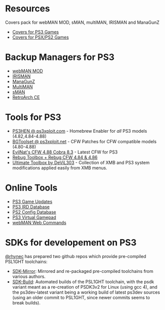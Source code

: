 # Resources
Covers pack for webMAN MOD, sMAN, multiMAN, IRISMAN and ManaGunZ

* [Covers for PS3 Games](https://github.com/aldostools/Resources/releases/download/1.0/EP0001-BLES80608_00-COVERS0000000000.pkg)
* [Covers for PSX/PS2 Games](https://github.com/aldostools/Resources/releases/download/1.0/EP0001-BLES80608_00-COVERS00000RETRO.pkg)

# Backup Managers for PS3
* [webMAN MOD](https://github.com/aldostools/webMAN-MOD/releases)
* [IRISMAN](https://github.com/aldostools/IRISMAN/releases)
* [ManaGunZ](https://github.com/Zarh/ManaGunZ/releases)
* [MultiMAN](https://store.brewology.com/ahomebrew.php?brewid=24)
* [sMAN](https://store.brewology.com/ahomebrew.php?brewid=309)
* [RetroArch CE](https://store.brewology.com/ahomebrew.php?brewid=152) 

# Tools for PS3
* [PS3HEN @ ps3xploit.com](https://ps3xploit.com) - Homebrew Enabler for *all* PS3 models (4.82,4.84-4.88)
* [BGToolset @ ps3xploit.net](https://ps3xploit.net/bgtoolset/) - CFW Patches for CFW compatible models (4.80-4.88)
* [EvilNat's CFW 4.88 Cobra 8.3](https://www.brewology.com/?p=4627) - Latest CFW for PS3
* [Rebug Toolbox + Rebug CFW 4.84 & 4.86](https://store.brewology.com/ahomebrew.php?brewid=308)
* [Ultimate Toolbox by DeViL303](https://store.brewology.com/ahomebrew.php?brewid=326) - Collection of XMB and PS3 system modifications applied easily from XMB menus.

# Online Tools
* [PS3 Game Updates](https://ps3.aldostools.org/updates.html)
* [PS3 IRD Database](https://ps3.aldostools.org/ird.html)
* [PS2 Config Database](https://ps3.aldostools.org/ps2config.html)
* [PS3 Virtual Gamepad](https://pad.aldostools.org)
* [webMAN Web Commands](https://www.psx-place.com/threads/webman-mod-web-commands.1508/)

# SDKs for developement on PS3
[@rhynec](https://github.com/rhynec?tab=repositories) has prepared two github repos which provide pre-compiled PSL1GHT toolchains:
- [SDK-Mirror](https://github.com/PS3SDK-Misc/SDK-Mirror): Mirrored and re-packaged pre-compiled toolchains from various authors.
- [SDK-Build](https://github.com/PS3SDK-Misc/SDK-Build): Automated builds of the PSL1GHT toolchain, with the psdk variant meant as a re-creation of PSDK3v2 for Linux (using gcc 4), and the ps3dev-latest variant being a working build of latest ps3dev sources (using an older commit to PSL1GHT, since newer commits seems to break builds).
